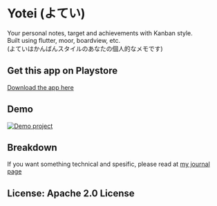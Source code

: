 # Yotei (よてい)
Your personal notes, target and achievements with Kanban style.  
Built using flutter, moor, boardview, etc.  
(よていはかんばんスタイルのあなたの個人的なメモです) 

## Get this app on Playstore
[Download the app here](https://play.google.com/store/apps/details?id=com.ydhnwb.laplanche)

## Demo
[![Demo project](https://img.youtube.com/vi/TSB7Va9jxxg/0.jpg)](https://www.youtube.com/watch?v=TSB7Va9jxxg)

## Breakdown
If you want something technical and spesific, please read at [my journal page](https://app.gitbook.com/@ydhnwb/s/blog/projects/yotei)

## License: Apache 2.0 License
